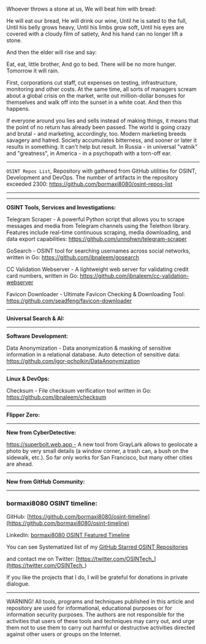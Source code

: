 
Whoever throws a stone at us,
We will beat him with bread:

He will eat our bread,
He will drink our wine,
Until he is sated to the full,
Until his belly grows heavy,
Until his limbs grow soft,
Until his eyes are covered with a cloudy film of satiety,
And his hand can no longer lift a stone.

And then the elder will rise and say:

Eat, eat, little brother,
And go to bed.
There will be no more hunger.
Tomorrow it will rain.


First, corporations cut staff, cut expenses on testing, infrastructure, monitoring and other costs. At the same time, all sorts of managers scream about a global crisis on the market, write out million-dollar bonuses for themselves and walk off into the sunset in a white coat. And then this happens.


If everyone around you lies and sells instead of making things, it means that the point of no return has already been passed. The world is going crazy and brutal - and marketing, accordingly, too. Modern marketing breeds savagery and hatred. Society accumulates bitterness, and sooner or later it results in something. It can't help but result. In Russia - in universal "vatnik" and "greatness", in America - in a psychopath with a torn-off ear.

----

```OSINT Repos List```, Repository with gathered from GitHub utilities for OSINT, Development and DevOps. The number of artifacts in the repository exceeded 2300: https://github.com/bormaxi8080/osint-repos-list

----



----

**OSINT Tools, Services and Investigations:**

Telegram Scraper - A powerful Python script that allows you to scrape messages and media from Telegram channels using the Telethon library. Features include real-time continuous scraping, media downloading, and data export capabilities: https://github.com/unnohwn/telegram-scraper

GoSearch - OSINT tool for searching usernames across social networks, written in Go: https://github.com/ibnaleem/gosearch

CC Validation Webserver - A lightweight web server for validating credit card numbers, written in Go: https://github.com/ibnaleem/cc-validation-webserver

Favicon Downloader - Ultimate Favicon Checking & Downloading Tool: https://github.com/seadfeng/favicon-downloader

----

**Universal Search & AI:**



---

**Software Development:**

Data Anonymization - Data anonymization & masking of sensitive information in a relational database. Auto detection of sensitive data: https://github.com/igor-pcholkin/DataAnonymization

----

**Linux & DevOps:**

Checksum - File checksum verification tool written in Go: https://github.com/ibnaleem/checksum

----

**Flipper Zero:**



----

**New from CyberDetective:**

https://superbolt.web.app - A new tool from GrayLark allows to geolocate a photo by very small details (a window corner, a trash can, a bush on the sidewalk, etc.). So far only works for San Francisco, but many other cities are ahead.

----

**New from GitHub Community:**



----
### bormaxi8080 OSINT timeline:

GitHub: [https://github.com/bormaxi8080/osint-timeline](https://github.com/bormaxi8080/osint-timeline)

LinkedIn: [bormaxi8080 OSINT Featured Timeline](https://www.linkedin.com/in/osintech/details/featured/)

You can see Systematized list of my [GitHub Starred OSINT Repositories](https://github.com/bormaxi8080/osint-repos-list)

and contact me on Twitter: [https://twitter.com/OSINTech_](https://twitter.com/OSINTech_)

If you like the projects that I do, I will be grateful for donations in private dialogue.

----

WARNING! All tools, programs and techniques published in this article and repository are used for informational, educational purposes or for information security purposes. The authors are not responsible for the activities that users of these tools and techniques may carry out, and urge them not to use them to carry out harmful or destructive activities directed against other users or groups on the Internet.
